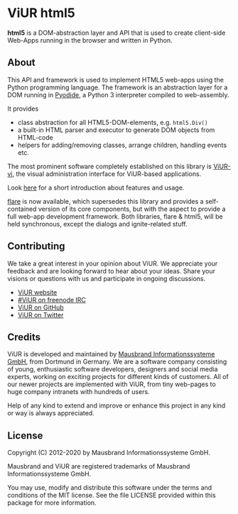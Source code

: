 # ViUR html5

**html5** is a DOM-abstraction layer and API that is used to create client-side Web-Apps running in the browser and written in Python.

## About

This API and framework is used to implement HTML5 web-apps using the Python programming language. The framework is an abstraction layer for a DOM running in [Pyodide](https://github.com/iodide-project/pyodide), a Python 3 interpreter compiled to web-assembly.

It provides

- class abstraction for all HTML5-DOM-elements, e.g. `html5.Div()`
- a built-in HTML parser and executor to generate DOM objects from HTML-code
- helpers for adding/removing classes, arrange children, handling events etc.

The most prominent software completely established on this library is [ViUR-vi](https://github.com/viur-framework/viur-vi/), the visual administration interface for ViUR-based applications.

Look [here](https://www.viur.dev/blog/html5-library) for a short introduction about features and usage.

[flare](https://github.com/mausbrand/flare) is now available, which supersedes this library and provides a self-contained version of its core components, but with the aspect to provide a full web-app development framework.
Both libraries, flare & html5, will be held synchronous, except the dialogs and ignite-related stuff.

## Contributing

We take a great interest in your opinion about ViUR. We appreciate your feedback and are looking forward to hear about your ideas. Share your visions or questions with us and participate in ongoing discussions.

- [ViUR website](https://www.viur.dev)
- [#ViUR on freenode IRC](https://webchat.freenode.net/?channels=viur)
- [ViUR on GitHub](https://github.com/viur-framework)
- [ViUR on Twitter](https://twitter.com/weloveViUR)

## Credits

ViUR is developed and maintained by [Mausbrand Informationssysteme GmbH](https://www.mausbrand.de/en), from Dortmund in Germany. We are a software company consisting of young, enthusiastic software developers, designers and social media experts, working on exciting projects for different kinds of customers. All of our newer projects are implemented with ViUR, from tiny web-pages to huge company intranets with hundreds of users.

Help of any kind to extend and improve or enhance this project in any kind or way is always appreciated.

## License

Copyright (C) 2012-2020 by Mausbrand Informationssysteme GmbH.

Mausbrand and ViUR are registered trademarks of Mausbrand Informationssysteme GmbH.

You may use, modify and distribute this software under the terms and conditions of the MIT license. See the file LICENSE provided within this package for more information.
